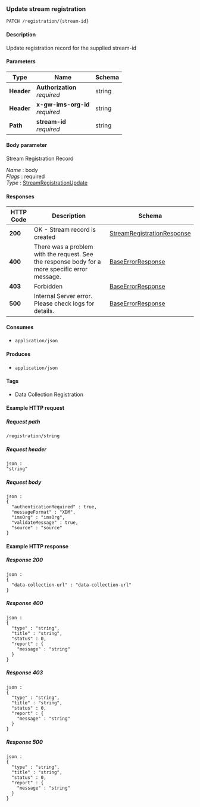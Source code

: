 
<a name="streamregistrationupdate"></a>
### Update stream registration
```
PATCH /registration/{stream-id}
```


#### Description
Update registration record for the supplied stream-id


#### Parameters

|Type|Name|Schema|
|---|---|---|
|**Header**|**Authorization**  <br>*required*|string|
|**Header**|**x-gw-ims-org-id**  <br>*required*|string|
|**Path**|**stream-id**  <br>*required*|string|


#### Body parameter
Stream Registration Record

*Name* : body  
*Flags* : required  
*Type* : [StreamRegistrationUpdate](../definitions/StreamRegistrationUpdate.md#streamregistrationupdate)


#### Responses

|HTTP Code|Description|Schema|
|---|---|---|
|**200**|OK - Stream record is created|[StreamRegistrationResponse](../definitions/StreamRegistrationResponse.md#streamregistrationresponse)|
|**400**|There was a problem with the request. See the response body for a more specific error message.|[BaseErrorResponse](../definitions/BaseErrorResponse.md#baseerrorresponse)|
|**403**|Forbidden|[BaseErrorResponse](../definitions/BaseErrorResponse.md#baseerrorresponse)|
|**500**|Internal Server error. Please check logs for details.|[BaseErrorResponse](../definitions/BaseErrorResponse.md#baseerrorresponse)|


#### Consumes

* `application/json`


#### Produces

* `application/json`


#### Tags

* Data Collection Registration


#### Example HTTP request

##### Request path
```
/registration/string
```


##### Request header
```
json :
"string"
```


##### Request body
```
json :
{
  "authenticationRequired" : true,
  "messageFormat" : "XDM",
  "imsOrg" : "imsOrg",
  "validateMessage" : true,
  "source" : "source"
}
```


#### Example HTTP response

##### Response 200
```
json :
{
  "data-collection-url" : "data-collection-url"
}
```


##### Response 400
```
json :
{
  "type" : "string",
  "title" : "string",
  "status" : 0,
  "report" : {
    "message" : "string"
  }
}
```


##### Response 403
```
json :
{
  "type" : "string",
  "title" : "string",
  "status" : 0,
  "report" : {
    "message" : "string"
  }
}
```


##### Response 500
```
json :
{
  "type" : "string",
  "title" : "string",
  "status" : 0,
  "report" : {
    "message" : "string"
  }
}
```



